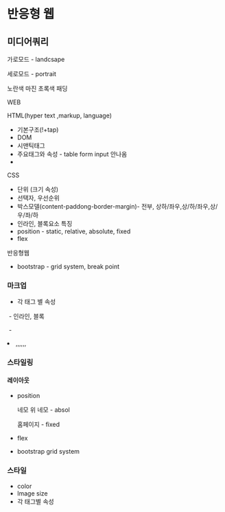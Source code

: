# 반응형 웹

## 미디어쿼리

가로모드 - landcsape

세로모드 - portrait

노란색 마진 초록색 패딩





WEB



HTML(hyper text ,markup, language)

- 기본구조(!+tap)
- DOM
- 시맨틱태그
- 주요태그와 속성 - table form input 안나옴
- 

CSS

- 단위 (크기 속성)
- 선택자, 우선순위
- 박스모델(content-paddong-border-margin)- 전부, 상하/좌우,상/하/좌우,상/우/좌/하
- 인라인, 블록요소 특징
- position - static, relative, absolute, fixed
- flex

반응형웹

- bootstrap - grid system, break point





### 마크업

- 각 태그 별 속성

​     -  인라인, 블록

​       -  <li>,,,,,,

### 스타일링

#### 레이아웃

- position

  네모 위 네모 - absol

  홈페이지 - fixed

- flex
- bootstrap grid system

### 스타일

- color
- lmage size
- 각 태그별 속성